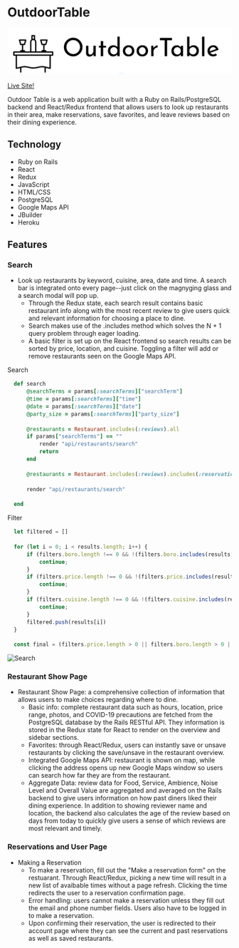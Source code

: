# OutdoorTable

![Logo](/readme_files/logo.png)

[Live Site!](https://outdoortable.herokuapp.com/#/)

Outdoor Table is a web application built with a Ruby on Rails/PostgreSQL backend and React/Redux frontend that allows users to look up restaurants in their area, make reservations, save favorites, and leave reviews based on their dining experience. 

## Technology

* Ruby on Rails
* React
* Redux
* JavaScript
* HTML/CSS
* PostgreSQL
* Google Maps API
* JBuilder
* Heroku

## Features

### Search
* Look up restaurants by keyword, cuisine, area, date and time. A search bar is integrated onto every page--just click on the magnyging glass and a search modal will pop up.
  * Through the Redux state, each search result contains basic restaurant info along with the most recent review to give users quick and relevant information for choosing a place to dine. 
  * Search makes use of the .includes method which solves the N + 1 query problem through eager loading. 
  * A basic filter is set up on the React frontend so search results can be sorted by price, location, and cuisine. Toggling a filter will add or remove restaurants seen on the Google Maps API.

Search
```ruby
  def search
      @searchTerms = params[:searchTerms]["searchTerm"]
      @time = params[:searchTerms]["time"]
      @date = params[:searchTerms]["date"]
      @party_size = params[:searchTerms]["party_size"]

      @restaurants = Restaurant.includes(:reviews).all
      if params["searchTerms"] == ""
          render "api/restaurants/search"
          return
      end

      @restaurants = Restaurant.includes(:reviews).includes(:reservations).where('name ILIKE ? OR description ILIKE ? OR neighborhood ILIKE ? OR cuisine ILIKE ? OR boro ILIKE?', "%#{@searchTerms}%", "%#{@searchTerms}%", "%#{@searchTerms}%", "%#{@searchTerms}%", "%#{@searchTerms}%" )

      render "api/restaurants/search"
      
  end
```

Filter
```javascript
  let filtered = []

  for (let i = 0; i < results.length; i++) {
      if (filters.boro.length !== 0 && !(filters.boro.includes(results[i].boro))) {
          continue;
      }
      if (filters.price.length !== 0 && !(filters.price.includes(results[i].price_range))) {
          continue;
      }
      if (filters.cuisine.length !== 0 && !(filters.cuisine.includes(results[i].cuisine))) {
          continue;
      }
      filtered.push(results[i])
  }

  const final = (filters.price.length > 0 || filters.boro.length > 0 || filters.cuisine.length > 0) ? filtered : results
```

![Search](/readme_files/search_demo_320.gif)

### Restaurant Show Page
  
* Restaurant Show Page: a comprehensive collection of information that allows users to make choices regarding where to dine.
  * Basic info: complete restaurant data such as hours, location, price range, photos, and COVID-19 precautions are fetched from the PostgreSQL database by the Rails RESTful API. They information is stored in the Redux state for React to render on the overview and sidebar sections. 
  * Favorites: through React/Redux, users can instantly save or unsave restaurants by clicking the save/unsave in the restaurant overview.
  * Integrated Google Maps API: restaurant is shown on map, while clicking the address opens up new Google Maps window so users can search how far they are from the restaurant.
  * Aggregate Data: review data for Food, Service, Ambience, Noise Level and Overall Value are aggregated and averaged on the Rails backend to give users information on how past diners liked their dining experience. In addition to showing reviewer name and location, the backend also calculates the age of the review based on days from today to quickly give users a sense of which reviews are most relevant and timely.


### Reservations and User Page

* Making a Reservation 
  * To make a reservation, fill out the "Make a reservation form" on the restuarant. Through React/Redux, picking a new time will result in a new list of avaibable times without a page refresh. Clicking the time redirects the user to a reservation confirmation page. 
  * Error handling: users cannot make a reservation unless they fill out the email and phone number fields. Users also have to be logged in to make a reservation. 
  * Upon confirming their reservation, the user is redirected to their account page where they can see the current and past reservations as well as saved restaurants.

